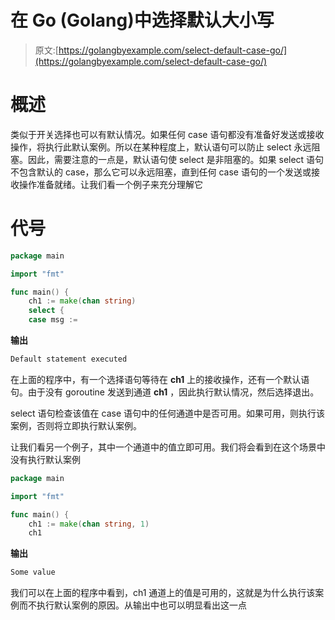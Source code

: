 # 在 Go (Golang)中选择默认大小写

> 原文:[https://golangbyexample.com/select-default-case-go/](https://golangbyexample.com/select-default-case-go/)

# **概述**

类似于开关选择也可以有默认情况。如果任何 case 语句都没有准备好发送或接收操作，将执行此默认案例。所以在某种程度上，默认语句可以防止 select 永远阻塞。因此，需要注意的一点是，默认语句使 select 是非阻塞的。如果 select 语句不包含默认的 case，那么它可以永远阻塞，直到任何 case 语句的一个发送或接收操作准备就绪。让我们看一个例子来充分理解它

# **代号**

```go
package main

import "fmt"

func main() {
    ch1 := make(chan string)
    select {
    case msg := 
```

**输出**

```go
Default statement executed
```

在上面的程序中，有一个选择语句等待在 **ch1** 上的接收操作，还有一个默认语句。由于没有 goroutine 发送到通道 **ch1** ，因此执行默认情况，然后选择退出。

select 语句检查该值在 case 语句中的任何通道中是否可用。如果可用，则执行该案例，否则将立即执行默认案例。

让我们看另一个例子，其中一个通道中的值立即可用。我们将会看到在这个场景中没有执行默认案例

```go
package main

import "fmt"

func main() {
    ch1 := make(chan string, 1)
    ch1 
```

**输出**

```go
Some value
```

我们可以在上面的程序中看到，ch1 通道上的值是可用的，这就是为什么执行该案例而不执行默认案例的原因。从输出中也可以明显看出这一点